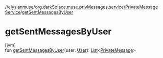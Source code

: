 //[elysianmuse](../../../index.md)/[org.darkSolace.muse.privMessages.service](../index.md)/[PrivateMessageService](index.md)/[getSentMessagesByUser](get-sent-messages-by-user.md)

# getSentMessagesByUser

[jvm]\
fun [getSentMessagesByUser](get-sent-messages-by-user.md)(user: [User](../../org.darkSolace.muse.user.model/-user/index.md)): [List](https://kotlinlang.org/api/latest/jvm/stdlib/kotlin.collections/-list/index.html)&lt;[PrivateMessage](../../org.darkSolace.muse.privMessages.model/-private-message/index.md)&gt;
